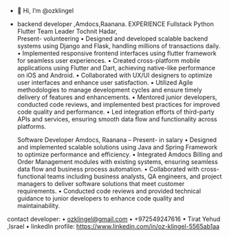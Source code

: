 - 👋 Hi, I’m @ozklingel
- backend developer ,Amdocs,Raanana.
EXPERIENCE
  Fullstack Python Flutter Team Leader Tochnit Hadar,  
   Present- volunteering
  •	Designed and developed scalable backend systems using Django and Flask, handling millions of transactions daily.
  •	Implemented responsive frontend interfaces using flutter framework for seamless user experiences.
  •	Created cross-platform mobile applications using Flutter and Dart, achieving native-like performance on iOS and Android.
  •	Collaborated with UX/UI designers to optimize user interfaces and enhance user satisfaction.
  •	Utilized Agile methodologies to manage development cycles and ensure timely delivery of features and enhancements.
  •	Mentored junior developers, conducted code reviews, and implemented best practices for improved code quality and performance.
  •	Led integration efforts of third-party APIs and services, ensuring smooth data flow and functionality across platforms.
  	
  
  Software Developer Amdocs, Raanana – Present- in salary
  •	Designed and implemented scalable solutions using Java and Spring Framework to optimize performance and efficiency.
  •	Integrated Amdocs Billing and Order Management modules with existing systems, ensuring seamless data flow and business process automation.
  •	Collaborated with cross-functional teams including business analysts, QA engineers, and project managers to deliver software solutions that meet customer requirements.
  •	Conducted code reviews and provided technical guidance to junior developers to enhance code quality and maintainability.

contact developer:
•	ozklingel@gmail.com
•	+972549247616
•	Tirat Yehud ,Israel
•	linkedIn profile: https://www.linkedin.com/in/oz-klingel-5565ab1aa

